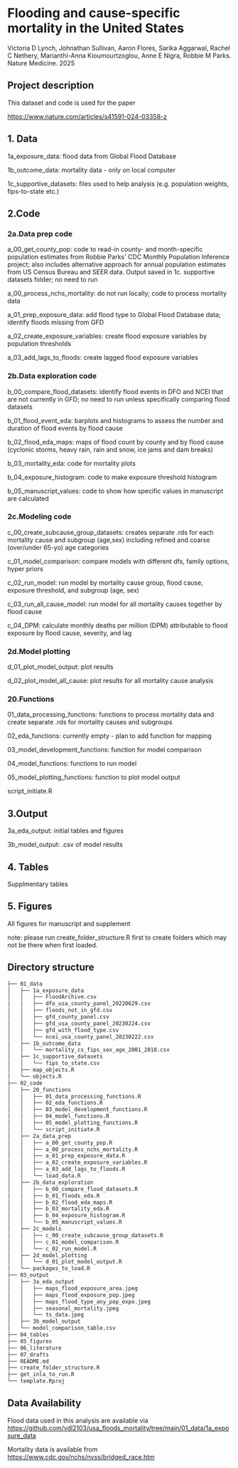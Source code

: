 # Flooding and cause-specific mortality in the United States
Victoria D Lynch, Johnathan Sullivan, Aaron Flores, Sarika Aggarwal, Rachel C Nethery, Marianthi-Anna Kioumourtzoglou, Anne E Nigra, Robbie M Parks. Nature Medicine. 2025

## Project description

This dataset and code is used for the paper

https://www.nature.com/articles/s41591-024-03358-z

## 1. Data
1a_exposure_data: flood data from Global Flood Database 

1b_outcome_data: mortality data - only on local computer 

1c_supportive_datasets: files used to help analysis (e.g. population weights, fips-to-state etc.)

## 2.Code 

### 2a.Data prep code
a_00_get_county_pop: code to read-in county- and month-specific population estimates from Robbie Parks' CDC Monthly Population Inference project; also includes alternative approach for annual population estimates from US Census Bureau and SEER data. Output saved in 1c. supportive datasets folder; no need to run 

a_00_process_nchs_mortality: do not run locally; code to process mortality data 

a_01_prep_exposure_data: add flood type to Global Flood Database data; identify floods missing from GFD

a_02_create_exposure_variables: create flood exposure variables by population thresholds 

a_03_add_lags_to_floods: create lagged flood exposure variables 

### 2b.Data exploration code
b_00_compare_flood_datasets: identify flood events in DFO and NCEI that are not currently in GFD; no need to run unless specifically comparing flood datasets

b_01_flood_event_eda: barplots and histograms to assess the number and duration of flood events by flood cause 

b_02_flood_eda_maps: maps of flood count by county and by flood cause (cyclonic storms, heavy rain, rain and snow, ice jams and dam breaks)

b_03_mortality_eda: code for mortality plots

b_04_exposure_histogram: code to make exposure threshold histogram

b_05_manuscript_values: code to show how specific values in manuscript are calculated

### 2c.Modeling code
c_00_create_subcause_group_datasets: creates separate .rds for each mortality cause and subgroup (age,sex) including refined and coarse (over/under 65-yo) age categories

c_01_model_comparison: compare models with different dfs, family options, hyper priors

c_02_run_model: run model by mortality cause group, flood cause, exposure threshold, and subgroup (age, sex)

c_03_run_all_cause_model: run model for all mortality causes together by flood cause

c_04_DPM: calculate monthly deaths per million (DPM) attributable to flood exposure by flood cause, severity, and lag 

### 2d.Model plotting
d_01_plot_model_output: plot results

d_02_plot_model_all_cause: plot results for all mortality cause analysis 

### 20.Functions
01_data_processing_functions: functions to process mortality data and create separate .rds for mortality causes and subgroups

02_eda_functions: currently empty - plan to add function for mapping 

03_model_development_functions: function for model comparison

04_model_functions: functions to run model

05_model_plotting_functions: function to plot model output 

script_initiate.R

## 3.Output
3a_eda_output: initial tables and figures 

3b_model_output: .csv of model results 

## 4. Tables
Supplmentary tables

## 5. Figures
All figures for manuscript and supplement 

note: please run create_folder_structure.R first to create folders which may not be there when first loaded.

## Directory structure

```md
├── 01_data
│   ├── 1a_exposure_data
│   │   ├── FloodArchive.csv
│   │   ├── dfo_usa_county_panel_20220629.csv
│   │   ├── floods_not_in_gfd.csv
│   │   ├── gfd_county_panel.csv
│   │   ├── gfd_usa_county_panel_20230224.csv
│   │   ├── gfd_with_flood_type.csv
│   │   └── ncei_usa_county_panel_20230222.csv
│   ├── 1b_outcome_data
│   │   └── mortality_cs_fips_sex_age_2001_2018.csv
│   ├── 1c_supportive_datasets
│   │   └── fips_to_state.csv
│   ├── map_objects.R
│   └── objects.R
├── 02_code
│   ├── 20_functions
│   │   ├── 01_data_processing_functions.R
│   │   ├── 02_eda_functions.R
│   │   ├── 03_model_development_functions.R
│   │   ├── 04_model_functions.R
│   │   ├── 05_model_plotting_functions.R
│   │   └── script_initiate.R
│   ├── 2a_data_prep
│   │   ├── a_00_get_county_pop.R
│   │   ├── a_00_process_nchs_mortality.R
│   │   ├── a_01_prep_exposure_data.R
│   │   ├── a_02_create_exposure_variables.R
│   │   ├── a_03_add_lags_to_floods.R
│   │   └── load_data.R
│   ├── 2b_data_exploration
│   │   ├── b_00_compare_flood_datasets.R
│   │   ├── b_01_floods_eda.R
│   │   ├── b_02_flood_eda_maps.R
│   │   ├── b_03_mortality_eda.R
│   │   ├── b_04_exposure_histogram.R
│   │   └── b_05_manuscript_values.R
│   ├── 2c_models
│   │   ├── c_00_create_subcause_group_datasets.R
│   │   ├── c_01_model_comparison.R
│   │   └── c_02_run_model.R
│   ├── 2d_model_plotting
│   │   └── d_01_plot_model_output.R
│   └── packages_to_load.R
├── 03_output
│   ├── 3a_eda_output
│   │   ├── maps_flood_exposure_area.jpeg
│   │   ├── maps_flood_exposure_pop.jpeg
│   │   ├── maps_flood_type_any_pop_expo.jpeg
│   │   ├── seasonal_mortality.jpeg
│   │   └── ts_data.jpeg
│   ├── 3b_model_output
│   └── model_comparison_table.csv
├── 04_tables
├── 05_figures
├── 06_literature
├── 07_drafts
├── README.md
├── create_folder_structure.R
├── get_inla_to_run.R
└── template.Rproj
```

## Data Availability 
Flood data used in this analysis are available via https://github.com/vdl2103/usa_floods_mortality/tree/main/01_data/1a_exposure_data

Mortality data is available from https://www.cdc.gov/nchs/nvss/bridged_race.htm



